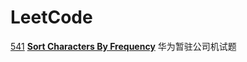 # LeetCode



[541](https://leetcode.com/problems/sort-characters-by-frequency/)        [**Sort Characters By Frequency**](https://github.com/austenyad/interview/blob/master/%E6%95%B0%E6%8D%AE%E7%BB%93%E6%9E%84%E5%92%8C%E7%AE%97%E6%B3%95/LeetCode/451.md) 华为暂驻公司机试题

